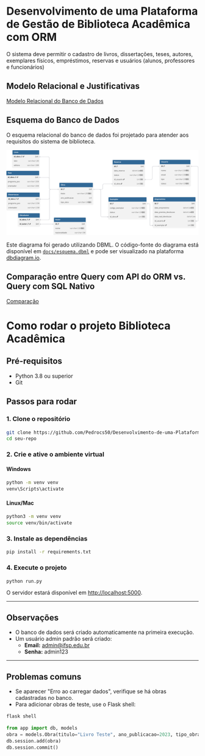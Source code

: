 # Desenvolvimento de uma Plataforma de Gestão de Biblioteca Acadêmica com ORM
O sistema deve permitir o cadastro de livros, dissertações, teses, autores, exemplares físicos, empréstimos, reservas e usuários (alunos, professores e funcionários)

## Modelo Relacional e Justificativas

[Modelo Relacional do Banco de Dados](docs/modelagem.md)

## Esquema do Banco de Dados

O esquema relacional do banco de dados foi projetado para atender aos requisitos do sistema de biblioteca.

![Esquema Relacional do Banco de Dados](docs/esquema_relacional.svg)

Este diagrama foi gerado utilizando DBML. O código-fonte do diagrama está disponível em [`docs/esquema.dbml`](docs/esquema.dbml) e pode ser visualizado na plataforma [dbdiagram.io](https://dbdiagram.io/d/68d842a1d2b621e422342762).

## Comparação entre Query com API do ORM vs. Query com SQL Nativo

[Comparação](docs/comparacao.md)

# Como rodar o projeto Biblioteca Acadêmica

## Pré-requisitos

- Python 3.8 ou superior
- Git

## Passos para rodar

### 1. Clone o repositório

```bash
git clone https://github.com/Pedrocs50/Desenvolvimento-de-uma-Plataforma-de-Gest-o-de-Biblioteca-Academica-com-ORM
cd seu-repo
```

### 2. Crie e ative o ambiente virtual

#### Windows

```bash
python -m venv venv
venv\Scripts\activate
```

#### Linux/Mac

```bash
python3 -m venv venv
source venv/bin/activate
```

### 3. Instale as dependências

```bash
pip install -r requirements.txt
```

### 4. Execute o projeto

```bash
python run.py
```

O servidor estará disponível em [http://localhost:5000](http://localhost:5000).

---

## Observações

- O banco de dados será criado automaticamente na primeira execução.
- Um usuário admin padrão será criado:
  - **Email:** admin@ifsp.edu.br
  - **Senha:** admin123

---

## Problemas comuns

- Se aparecer "Erro ao carregar dados", verifique se há obras cadastradas no banco.
- Para adicionar obras de teste, use o Flask shell:

```bash
flask shell
```

```python
from app import db, models
obra = models.Obra(titulo="Livro Teste", ano_publicacao=2023, tipo_obra="livro")
db.session.add(obra)
db.session.commit()
```